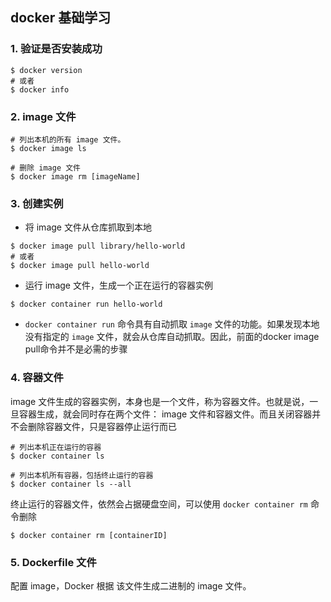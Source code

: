 ## docker 基础学习

### 1. 验证是否安装成功
```
$ docker version
# 或者
$ docker info
```

### 2. image 文件
```
# 列出本机的所有 image 文件。
$ docker image ls

# 删除 image 文件
$ docker image rm [imageName]
```

### 3. 创建实例
- 将 image 文件从仓库抓取到本地
```
$ docker image pull library/hello-world
# 或者
$ docker image pull hello-world
```
- 运行 image 文件，生成一个正在运行的容器实例
```
$ docker container run hello-world
```
- `docker container run` 命令具有自动抓取 `image` 文件的功能。如果发现本地没有指定的 `image` 文件，就会从仓库自动抓取。因此，前面的docker image pull命令并不是必需的步骤

### 4. 容器文件
image 文件生成的容器实例，本身也是一个文件，称为容器文件。也就是说，一旦容器生成，就会同时存在两个文件： image 文件和容器文件。而且关闭容器并不会删除容器文件，只是容器停止运行而已
```
# 列出本机正在运行的容器
$ docker container ls

# 列出本机所有容器，包括终止运行的容器
$ docker container ls --all
```
终止运行的容器文件，依然会占据硬盘空间，可以使用 `docker container rm` 命令删除
```
$ docker container rm [containerID]
```

### 5. Dockerfile 文件
配置 image，Docker 根据 该文件生成二进制的 image 文件。